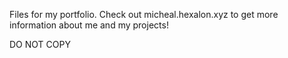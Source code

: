 Files for my portfolio. Check out micheal.hexalon.xyz to get more information about me and my projects!

DO NOT COPY
